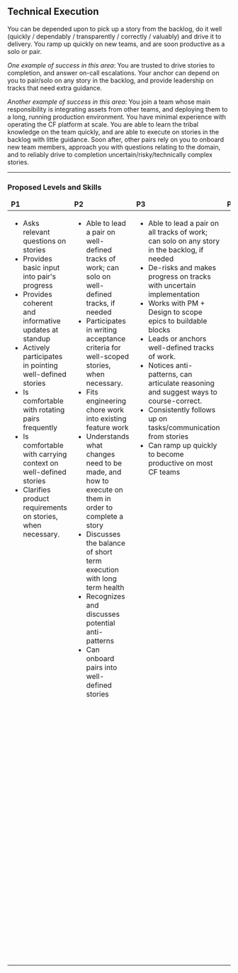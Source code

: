 ## Technical Execution
You can be depended upon to pick up a story from the backlog, do it well (quickly / dependably / transparently / correctly / valuably) and drive it to delivery. You ramp up quickly on new teams, and are soon productive as a solo or pair.

*One example of success in this area*: You are trusted to drive stories to completion, and answer on-call escalations. Your anchor can depend on you to pair/solo on any story in the backlog, and provide leadership on tracks that need extra guidance.

*Another example of success in this area*: You join a team whose main responsibility is integrating assets from other teams, and deploying them to a long, running production environment. You have minimal experience with operating the CF platform at scale. You are able to learn the tribal knowledge on the team quickly, and are able to execute on stories in the backlog with little guidance. Soon after, other pairs rely on you to onboard new team members, approach you with questions relating to the domain, and to reliably drive to completion uncertain/risky/technically complex stories.

---
### Proposed Levels and Skills

<table>
<tbody>
<thead>
<td><strong>P1</strong></td>
<td><strong>P2</strong></td>
<td><strong>P3</strong></td>
<td><strong>P4</strong></td>
</thead>
<tr>
<td valign="top">
<ul>
  <li>Asks relevant questions on stories</li>
  <li>Provides basic input into pair's progress</li>
  <li>Provides coherent and informative updates at standup</li>
  <li>Actively participates in pointing well-defined stories</li>
  <li>Is comfortable with rotating pairs frequently</li>
  <li>Is comfortable with carrying context on well-defined stories</li>
  <li>Clarifies product requirements on stories, when necessary.</li></ul>
</td><td valign="top">
<ul>
  <li>Able to lead a pair on well-defined tracks of work; can solo on well-defined tracks, if needed</li>
  <li>Participates in writing acceptance criteria for well-scoped stories, when necessary.</li>
  <li>Fits engineering chore work into existing feature work</li>
  <li>Understands what changes need to be made, and how to execute on them in order to complete a story</li>
  <li>Discusses the balance of short term execution with long term health</li>
  <li>Recognizes and discusses potential anti-patterns</li>
  <li>Can onboard pairs into well-defined stories</li></ul>
</td><td valign="top">
<ul>
  <li>Able to lead a pair on all tracks of work; can solo on any story in the backlog, if needed</li>
  <li>De-risks and makes progress on tracks with uncertain implementation</li>
  <li>Works with PM + Design to scope epics to buildable blocks</li>
  <li>Leads or anchors well-defined tracks of work.</li>
  <li>Notices anti-patterns, can articulate reasoning and suggest ways to course-correct.</li>
  <li>Consistently follows up on tasks/communication from stories</li>
  <li>Can ramp up quickly to become productive on most CF teams</li></ul>
</td><td valign="top">
<ul>
  <li>Identifies long-running/systemic technical problems (eg: testing anti-patterns, poor code health) affecting the team and drives intervention</li><li>Is focused on solving customer problems, and works with PM+Design to translate customer problems to well-defined stories for the team</li>
  <li>Provides technical leadership at inceptions (eg: holds context around multiple cross-cutting tracks of work, and understands how to use that context to keep the inception focussed.)</li>
  <li>Able to recognize what would help improve technical execution on teams, and successfully fills in that role. (Eg: notices PM needs coaching, and steps up to enable PM, etc.)</li>
  <li>Teaches team members how to execute well on stories (eg: teaches definition of done for stories)</li>
  <li>Teaches technical concepts and show team members how it is applicable to their product</li>
  <li>Can navigate their way through legacy systems and improve throughput of the team (eg: notices complex code paths are slowing down feature delviery, facilitates conversations with the team on how to simplify them, gets buy-in from PM+leadership to prioritize this work, drives it to completion with the team.)
</td>  </tbody></table>     
